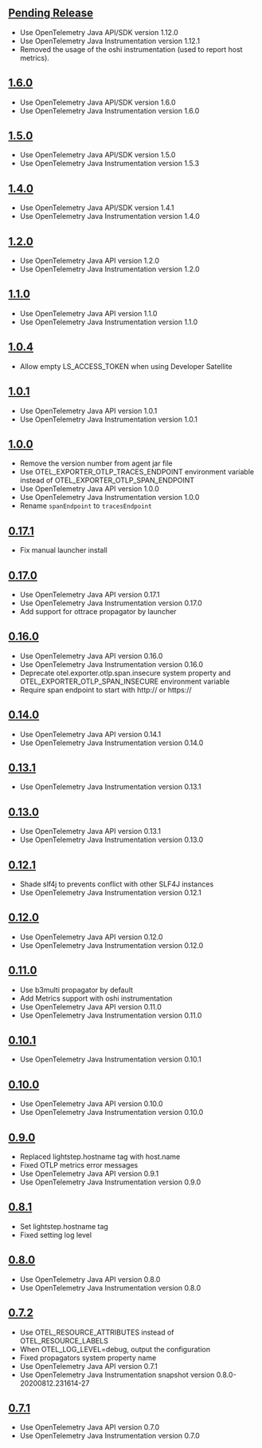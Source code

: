 <a name="Pending Release"></a>
## [Pending Release](https://github.com/lightstep/otel-launcher-java/compare/1.5.0...master)
* Use OpenTelemetry Java API/SDK version 1.12.0
* Use OpenTelemetry Java Instrumentation version 1.12.1
* Removed the usage of the oshi instrumentation (used to report host metrics).

<a name="1.6.0"></a>
## [1.6.0](https://github.com/lightstep/otel-launcher-java/compare/1.4.0...1.5.0)
* Use OpenTelemetry Java API/SDK version 1.6.0
* Use OpenTelemetry Java Instrumentation version 1.6.0

<a name="1.5.0"></a>
## [1.5.0](https://github.com/lightstep/otel-launcher-java/compare/1.4.0...1.5.0)
* Use OpenTelemetry Java API/SDK version 1.5.0
* Use OpenTelemetry Java Instrumentation version 1.5.3

<a name="1.4.0"></a>
## [1.4.0](https://github.com/lightstep/otel-launcher-java/compare/1.2.0...1.4.0)
* Use OpenTelemetry Java API/SDK version 1.4.1
* Use OpenTelemetry Java Instrumentation version 1.4.0

<a name="1.2.0"></a>
## [1.2.0](https://github.com/lightstep/otel-launcher-java/compare/1.1.0...1.2.0)
* Use OpenTelemetry Java API version 1.2.0
* Use OpenTelemetry Java Instrumentation version 1.2.0

<a name="1.1.0"></a>
## [1.1.0](https://github.com/lightstep/otel-launcher-java/compare/1.0.4...1.1.0)
* Use OpenTelemetry Java API version 1.1.0
* Use OpenTelemetry Java Instrumentation version 1.1.0

<a name="1.0.4"></a>
## [1.0.4](https://github.com/lightstep/otel-launcher-java/compare/1.0.1...1.0.4)
* Allow empty LS_ACCESS_TOKEN when using Developer Satellite

<a name="1.0.1"></a>
## [1.0.1](https://github.com/lightstep/otel-launcher-java/compare/1.0.0...1.0.1)
* Use OpenTelemetry Java API version 1.0.1
* Use OpenTelemetry Java Instrumentation version 1.0.1

<a name="1.0.0"></a>
## [1.0.0](https://github.com/lightstep/otel-launcher-java/compare/0.17.1...1.0.0)
* Remove the version number from agent jar file
* Use OTEL_EXPORTER_OTLP_TRACES_ENDPOINT environment variable instead of OTEL_EXPORTER_OTLP_SPAN_ENDPOINT
* Use OpenTelemetry Java API version 1.0.0
* Use OpenTelemetry Java Instrumentation version 1.0.0
* Rename `spanEndpoint` to `tracesEndpoint`

<a name="0.17.1"></a>
## [0.17.1](https://github.com/lightstep/otel-launcher-java/compare/0.17.0...0.17.1)
* Fix manual launcher install

<a name="0.17.0"></a>
## [0.17.0](https://github.com/lightstep/otel-launcher-java/compare/0.16.0...0.17.0)
* Use OpenTelemetry Java API version 0.17.1
* Use OpenTelemetry Java Instrumentation version 0.17.0
* Add support for ottrace propagator by launcher

<a name="0.16.0"></a>
## [0.16.0](https://github.com/lightstep/otel-launcher-java/compare/0.14.0...0.16.0)
* Use OpenTelemetry Java API version 0.16.0
* Use OpenTelemetry Java Instrumentation version 0.16.0
* Deprecate otel.exporter.otlp.span.insecure system property and OTEL_EXPORTER_OTLP_SPAN_INSECURE environment variable
* Require span endpoint to start with http:// or https://

<a name="0.14.0"></a>
## [0.14.0](https://github.com/lightstep/otel-launcher-java/compare/0.13.1...0.14.0)
* Use OpenTelemetry Java API version 0.14.1
* Use OpenTelemetry Java Instrumentation version 0.14.0

<a name="0.13.1"></a>
## [0.13.1](https://github.com/lightstep/otel-launcher-java/compare/0.13.0...0.13.1)
* Use OpenTelemetry Java Instrumentation version 0.13.1

<a name="0.13.0"></a>
## [0.13.0](https://github.com/lightstep/otel-launcher-java/compare/0.12.1...0.13.0)
* Use OpenTelemetry Java API version 0.13.1
* Use OpenTelemetry Java Instrumentation version 0.13.0

<a name="0.12.1"></a>
## [0.12.1](https://github.com/lightstep/otel-launcher-java/compare/0.12.0...0.12.1)
* Shade slf4j to prevents conflict with other SLF4J instances
* Use OpenTelemetry Java Instrumentation version 0.12.1

<a name="0.12.0"></a>
## [0.12.0](https://github.com/lightstep/otel-launcher-java/compare/0.11.0...0.12.0)
* Use OpenTelemetry Java API version 0.12.0
* Use OpenTelemetry Java Instrumentation version 0.12.0

<a name="0.11.0"></a>
## [0.11.0](https://github.com/lightstep/otel-launcher-java/compare/0.10.1...0.11.0)
* Use b3multi propagator by default
* Add Metrics support with oshi instrumentation
* Use OpenTelemetry Java API version 0.11.0
* Use OpenTelemetry Java Instrumentation version 0.11.0

<a name="0.10.1"></a>
## [0.10.1](https://github.com/lightstep/otel-launcher-java/compare/0.10.0...0.10.1)
* Use OpenTelemetry Java Instrumentation version 0.10.1

<a name="0.10.0"></a>
## [0.10.0](https://github.com/lightstep/otel-launcher-java/compare/0.9.0...0.10.0)
* Use OpenTelemetry Java API version 0.10.0
* Use OpenTelemetry Java Instrumentation version 0.10.0

<a name="0.9.0"></a>
## [0.9.0](https://github.com/lightstep/otel-launcher-java/compare/0.8.1...0.9.0)
* Replaced lightstep.hostname tag with host.name
* Fixed OTLP metrics error messages
* Use OpenTelemetry Java API version 0.9.1
* Use OpenTelemetry Java Instrumentation version 0.9.0

<a name="0.8.1"></a>
## [0.8.1](https://github.com/lightstep/otel-launcher-java/compare/0.8.0...0.8.1)
* Set lightstep.hostname tag
* Fixed setting log level 

<a name="0.8.0"></a>
## [0.8.0](https://github.com/lightstep/otel-launcher-java/compare/0.7.2...0.8.0)
* Use OpenTelemetry Java API version 0.8.0
* Use OpenTelemetry Java Instrumentation version 0.8.0

<a name="0.7.2"></a>
## [0.7.2](https://github.com/lightstep/otel-launcher-java/compare/0.7.1...0.7.2)
* Use OTEL_RESOURCE_ATTRIBUTES instead of OTEL_RESOURCE_LABELS
* When OTEL_LOG_LEVEL=debug, output the configuration
* Fixed propagators system property name
* Use OpenTelemetry Java API version 0.7.1
* Use OpenTelemetry Java Instrumentation snapshot version 0.8.0-20200812.231614-27

<a name="0.7.1"></a>
## [0.7.1](https://github.com/lightstep/otel-launcher-java/compare/0.7.0...0.7.1)
* Use OpenTelemetry Java API version 0.7.0
* Use OpenTelemetry Java Instrumentation version 0.7.0
